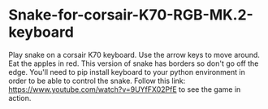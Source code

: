 # Snake-for-corsair-K70-RGB-MK.2-keyboard
Play snake on a corsair K70 keyboard. Use the arrow keys to move around. Eat the apples in red. This version of snake has borders so don't go off the edge. You'll need to pip install keyboard to your python environment in order to be able to control the snake. 
Follow this link: https://www.youtube.com/watch?v=9UYfFX02PfE to see the game in action.
